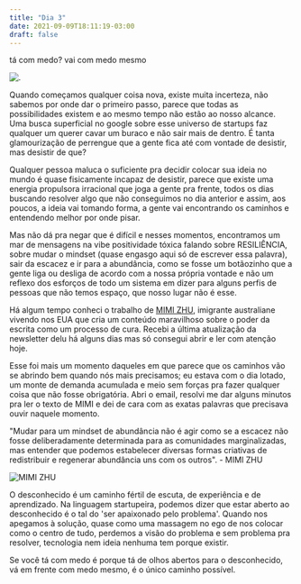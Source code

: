 ```yaml
---
title: "Dia 3"
date: 2021-09-09T18:11:19-03:00
draft: false
---
```

tá com medo? vai com medo mesmo

![.](/img/frase-inspiração.jpeg)

Quando começamos qualquer coisa nova, existe muita incerteza, não sabemos por onde dar o primeiro passo, parece que todas as possibilidades existem e ao mesmo tempo não estão ao nosso alcance. Uma busca superficial no google sobre esse universo de startups faz qualquer um querer cavar um buraco e não sair mais de dentro. É tanta glamourização de perrengue que a gente fica até com vontade de desistir, mas desistir de que? 

Qualquer pessoa maluca o suficiente pra decidir colocar sua ideia no mundo é quase fisicamente incapaz de desistir, parece que existe uma energia propulsora irracional que joga a gente pra frente, todos os dias buscando resolver algo que não conseguimos no dia anterior e assim, aos poucos, a ideia vai tomando forma, a gente vai encontrando os caminhos e entendendo melhor por onde pisar.

Mas não dá pra negar que é difícil e nesses momentos, encontramos um mar de mensagens na vibe positividade tóxica falando sobre RESILIÊNCIA, sobre mudar o mindset (quase engasgo aqui só de escrever essa palavra), sair da escacez e ir para a abundância, como se fosse um botãozinho que a gente liga ou desliga de acordo com a nossa própria vontade e não um reflexo dos esforços de todo um sistema em dizer para alguns perfis de pessoas que não temos espaço, que nosso lugar não é esse.

Há algum tempo conheci o trabalho de [MIMI ZHU](https://www.instagram.com/mimizhuxiyuan/), imigrante australiane vivendo nos EUA que cria um conteúdo maravilhoso sobre o poder da escrita como um processo de cura. Recebi a última atualização da newsletter delu há alguns dias mas só consegui abrir e ler com atenção hoje. 

Esse foi mais um momento daqueles em que parece que os caminhos vão se abrindo bem quando nós mais precisamos; eu estava com o dia lotado, um monte de demanda acumulada e meio sem forças pra fazer qualquer coisa que não fosse obrigatória. Abri o email, resolvi me dar alguns minutos pra ler o texto de MIMI e dei de cara com as exatas palavras que precisava ouvir naquele momento.

"Mudar para um mindset de abundância não é agir como se a escacez não fosse deliberadamente determinada para as comunidades marginalizadas, mas entender que podemos estabelecer diversas formas criativas de redistribuir e regenerar abundância uns com os outros". - MIMI ZHU

![MIMI ZHU](/img/mimizhu.png)

O desconhecido é um caminho fértil de escuta, de experiência e de aprendizado. Na linguagem startupeira, podemos dizer que estar aberto ao desconhecido é o tal do 'ser apaixonado pelo problema'. Quando nos apegamos à solução, quase como uma massagem no ego de nos colocar como o centro de tudo, perdemos a visão do problema e sem problema pra resolver, tecnologia nem ideia nenhuma tem porque existir. 

Se você tá com medo é porque tá de olhos abertos para o desconhecido, vá em frente com medo mesmo, é o único caminho possível.
